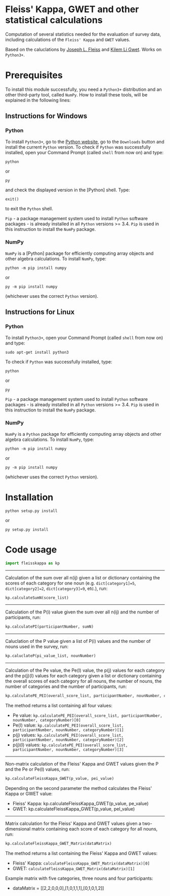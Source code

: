 # Fleiss' Kappa, GWET and other statistical calculations

Computation of several statistics needed for the evaluation of survey data, including calculations of the ```Fleiss' Kappa``` and ```GWET``` values.

Based on the caluclations by [Joseph L. Fleiss](https://en.wikipedia.org/wiki/Fleiss%27_kappa) and [Kilem Li Gwet](http://www.agreestat.com/research_papers/bjmsp2008_interrater.pdf). Works on ```Python3+```.



# Prerequisites

To install this module successfully, you need a ```Python3+``` distribution and an other third-party tool, called ```NumPy```.
How to install these tools, will be explained in the following lines:

## Instructions for Windows

### Python

To install ```Python3+```, go to the [Python website](https://www.python.org/), go to the ```Downloads``` button and install
the current ```Python``` version.
To check if ```Python``` was successfully installed, open your Command Prompt (called ```shell``` from now on) and type:

```shell
python
```

or

```shell
py
```

and check the displayed version in the [Python] shell. Type:

```shell
exit()
```

to exit the ```Python``` shell.

```Pip``` - a package management system used to install ```Python``` software packages - is already installed in all ```Python``` versions >= 3.4.
```Pip``` is used in this instruction to install the ```NumPy``` package.


### NumPy

```NumPy``` is a [Python] package for efficiently computing array objects and other algebra calculations. To install ```NumPy```, type:

```shell
python -m pip install numpy
```

or

```shell
py -m pip install numpy
```

(whichever uses the correct ```Python``` version).



## Instructions for Linux

### Python

To install ```Python3+```, open your Command Prompt (called ```shell``` from now on) and type:

```shell
sudo apt-get install python3
```

To check if ```Python``` was successfully installed, type:

```shell
python
```

or

```shell
py
```

```Pip``` - a package management system used to install ```Python``` software packages - is already installed in all ```Python``` versions >= 3.4.
```Pip``` is used in this instruction to install the ```NumPy``` package.


### NumPy

```NumPy``` is a ```Python``` package for efficiently computing array objects and other algebra calculations. To install ```NumPy```, type:

```shell
python -m pip install numpy
```

or

```shell
py -m pip install numpy
```

(whichever uses the correct ```Python``` version).



# Installation

```shell
python setup.py install
```

or

```shell
py setup.py install
```



# Code usage

```python
import fleisskappa as kp
```


-----------------------------
Calculation of the sum over all n(ij) given a list or dictionary containing the scores of each category for one noun (e.g. ```dict[category1]=5```, ```dict[category2]=2```, ```dict[category3]=9```, etc.), run:

```python
kp.calculateSumN(score_list)
```


-----------------------------
Calculation of the P(i) value given the sum over all n(ij) and the number of participants, run:

```python
kp.calculatePI(participantNumber, sumN)
```


-----------------------------
Caluclation of the P value given a list of P(i) values and the number of nouns used in the survey, run:

```python
kp.caluclateP(pi_value_list, nounNumber)
```


-----------------------------
Calculation of the Pe value, the Pe(I) value, the p(j) values for each category and the p(j)(I) values for each category given a list or dictionary containing the overall scores of each category for all nouns, the number of nouns, the number of categories and the number of participants, run:

```python
kp.calculatePE_PEI(overall_score_list, participantNumber, nounNumber, categoryNumber)
```

The method returns a list containing all four values:

 * Pe value: ```kp.calculatePE_PEI(overall_score_list, participantNumber, nounNumber, categoryNumber)[0]```
 * Pe(I) value: ```kp.calculatePE_PEI(overall_score_list, participantNumber, nounNumber, categoryNumber)[1]```
 * p(j) values: ```kp.calculatePE_PEI(overall_score_list, participantNumber, nounNumber, categoryNumber)[2]```
 * p(j)(I) values: ```kp.calculatePE_PEI(overall_score_list, participantNumber, nounNumber, categoryNumber)[3]```


-----------------------------
Non-matrix calculation of the Fleiss' Kappa and GWET values given the P and the Pe or Pe(I) values, run:

```python
kp.calculateFleissKappa_GWET(p_value, pei_value)
```

Depending on the second parameter the method calculates the Fleiss' Kappa or GWET value:
 * Fleiss' Kappa: kp.calculateFleissKappa_GWET(p_value, pe_value)
 * GWET: kp.calculateFleissKappa_GWET(p_value, peI_value)


-----------------------------
Matrix calculation for the Fleiss' Kappa and GWET values given a two-dimensional matrix containing each score of each category for all nouns, run:

```python
kp.calculateFleissKappa_GWET_Matrix(dataMatrix)
```

The method returns a list containing the Fleiss' Kappa and GWET values:
 * Fleiss' Kappa: ```calculateFleissKappa_GWET_Matrix(dataMatrix)[0]```
 * GWET: ```calculateFleissKappa_GWET_Matrix(dataMatrix)[1]```

Example matrix with five categories, three nouns and four participants:
 * dataMatrix = [[2,2,0,0,0],[1,0,1,1,1],[0,1,0,1,2]]
